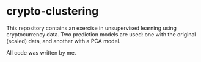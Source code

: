 # crypto-clustering

This repository contains an exercise in unsupervised learning using cryptocurrency data. Two prediction models are used: one with the original (scaled) data, and another with a PCA model.

All code was written by me.
